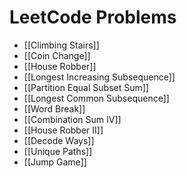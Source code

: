 # LeetCode Problems
- [[Climbing Stairs]]
- [[Coin Change]]
- [[House Robber]]
- [[Longest Increasing Subsequence]]
- [[Partition Equal Subset Sum]]
- [[Longest Common Subsequence]]
- [[Word Break]]
- [[Combination Sum IV]]
- [[House Robber II]]
- [[Decode Ways]]
- [[Unique Paths]]
- [[Jump Game]]